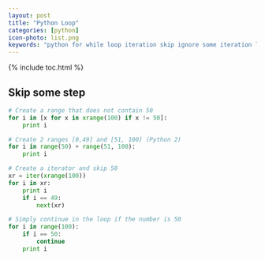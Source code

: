```yaml
---
layout: post
title: "Python Loop"
categories: [python]
icon-photo: list.png
keywords: "python for while loop iteration skip ignore some iteration loop"
---
```


{% include toc.html %}

## Skip some step

~~~ python
# Create a range that does not contain 50
for i in [x for x in xrange(100) if x != 50]:
    print i
~~~

~~~ python
# Create 2 ranges [0,49] and [51, 100] (Python 2)
for i in range(50) + range(51, 100):
    print i
~~~

~~~ python
# Create a iterator and skip 50
xr = iter(xrange(100))
for i in xr:
    print i
    if i == 49:
        next(xr)
~~~

~~~ python
# Simply continue in the loop if the number is 50
for i in range(100):
    if i == 50:
        continue
    print i
~~~